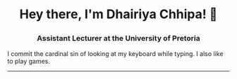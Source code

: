 # <p align="center"> Hey there, I'm Dhairiya Chhipa! 🌱 </p>
### <p align="center"> Assistant Lecturer at the University of Pretoria </p>

I commit the cardinal sin of looking at my keyboard while typing. I also like to play games.

---


<!--
**DhairiyaChhipa/DhairiyaChhipa** is a ✨ _special_ ✨ repository because its `README.md` (this file) appears on your GitHub profile.

Here are some ideas to get you started:

- 🔭 I’m currently working on ...
- 🌱 I’m currently learning ...
- 👯 I’m looking to collaborate on ...
- 🤔 I’m looking for help with ...
- 💬 Ask me about ...
- 📫 How to reach me: ...
- 😄 Pronouns: ...
- ⚡ Fun fact: ...
-->

